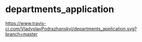 # departments_application

https://www.travis-ci.com/VladyslavPodrazhanskyi/departments_application.svg?branch=master


